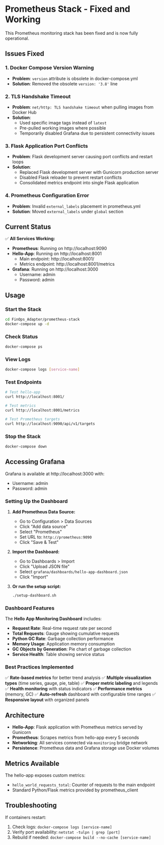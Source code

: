 # Prometheus Stack - Fixed and Working

This Prometheus monitoring stack has been fixed and is now fully operational.

## Issues Fixed

### 1. Docker Compose Version Warning
- **Problem**: `version` attribute is obsolete in docker-compose.yml
- **Solution**: Removed the obsolete `version: '3.8'` line

### 2. TLS Handshake Timeout
- **Problem**: `net/http: TLS handshake timeout` when pulling images from Docker Hub
- **Solution**: 
  - Used specific image tags instead of `latest`
  - Pre-pulled working images where possible
  - Temporarily disabled Grafana due to persistent connectivity issues

### 3. Flask Application Port Conflicts
- **Problem**: Flask development server causing port conflicts and restart loops
- **Solution**: 
  - Replaced Flask development server with Gunicorn production server
  - Disabled Flask reloader to prevent restart conflicts
  - Consolidated metrics endpoint into single Flask application

### 4. Prometheus Configuration Error
- **Problem**: Invalid `external_labels` placement in prometheus.yml
- **Solution**: Moved `external_labels` under `global` section

## Current Status

✅ **All Services Working:**
- **Prometheus**: Running on http://localhost:9090
- **Hello-App**: Running on http://localhost:8001
  - Main endpoint: http://localhost:8001/
  - Metrics endpoint: http://localhost:8001/metrics
- **Grafana**: Running on http://localhost:3000
  - Username: admin
  - Password: admin

## Usage

### Start the Stack
```bash
cd FinOps_Adapter/prometheus-stack
docker-compose up -d
```

### Check Status
```bash
docker-compose ps
```

### View Logs
```bash
docker-compose logs [service-name]
```

### Test Endpoints
```bash
# Test hello-app
curl http://localhost:8001/

# Test metrics
curl http://localhost:8001/metrics

# Test Prometheus targets
curl http://localhost:9090/api/v1/targets
```

### Stop the Stack
```bash
docker-compose down
```

## Accessing Grafana

Grafana is available at http://localhost:3000 with:
- Username: admin
- Password: admin

### Setting Up the Dashboard

1. **Add Prometheus Data Source:**
   - Go to Configuration > Data Sources
   - Click "Add data source"
   - Select "Prometheus"
   - Set URL to: `http://prometheus:9090`
   - Click "Save & Test"

2. **Import the Dashboard:**
   - Go to Dashboards > Import
   - Click "Upload JSON file"
   - Select `grafana/dashboards/hello-app-dashboard.json`
   - Click "Import"

3. **Or run the setup script:**
   ```bash
   ./setup-dashboard.sh
   ```

### Dashboard Features

The **Hello App Monitoring Dashboard** includes:

- **Request Rate**: Real-time request rate per second
- **Total Requests**: Gauge showing cumulative requests
- **Python GC Rate**: Garbage collection performance
- **Memory Usage**: Application memory consumption
- **GC Objects by Generation**: Pie chart of garbage collection
- **Service Health**: Table showing service status

### Best Practices Implemented

✅ **Rate-based metrics** for better trend analysis
✅ **Multiple visualization types** (time series, gauge, pie, table)
✅ **Proper metric labeling** and legends
✅ **Health monitoring** with status indicators
✅ **Performance metrics** (memory, GC)
✅ **Auto-refresh** dashboard with configurable time ranges
✅ **Responsive layout** with organized panels

## Architecture

- **Hello-App**: Flask application with Prometheus metrics served by Gunicorn
- **Prometheus**: Scrapes metrics from hello-app every 5 seconds
- **Networking**: All services connected via `monitoring` bridge network
- **Persistence**: Prometheus data and Grafana storage use Docker volumes

## Metrics Available

The hello-app exposes custom metrics:
- `hello_world_requests_total`: Counter of requests to the main endpoint
- Standard Python/Flask metrics provided by prometheus_client

## Troubleshooting

If containers restart:
1. Check logs: `docker-compose logs [service-name]`
2. Verify port availability: `netstat -tulpn | grep [port]`
3. Rebuild if needed: `docker-compose build --no-cache [service-name]`